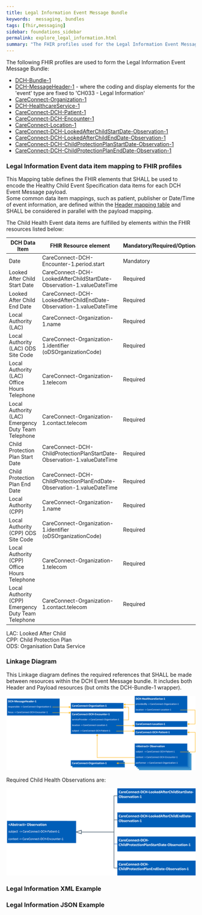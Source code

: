 ```yaml
---
title: Legal Information Event Message Bundle
keywords:  messaging, bundles
tags: [fhir,messaging]
sidebar: foundations_sidebar
permalink: explore_legal_information.html
summary: "The FHIR profiles used for the Legal Information Event Message Bundle"
---
```


The following FHIR profiles are used to form the Legal Information Event Message Bundle:

- [DCH-Bundle-1](https://fhir.nhs.uk/STU3/StructureDefinition/DCH-Bundle-1)
- [DCH-MessageHeader-1](https://fhir.nhs.uk/STU3/StructureDefinition/DCH-MessageHeader-1) - where the coding and display elements for the 'event' type are fixed to 'CH033 - Legal Information'
- [CareConnect-Organization-1](https://fhir.hl7.org.uk/STU3/StructureDefinition/CareConnect-Organization-1)
- [DCH-HealthcareService-1](https://fhir.nhs.uk/STU3/StructureDefinition/DCH-HealthcareService-1)
- [CareConnect-DCH-Patient-1](https://fhir.nhs.uk/STU3/StructureDefinition/CareConnect-DCH-Patient-1)
- [CareConnect-DCH-Encounter-1](https://fhir.nhs.uk/STU3/StructureDefinition/CareConnect-DCH-Encounter-1)
- [CareConnect-Location-1](https://fhir.hl7.org.uk/STU3/StructureDefinition/CareConnect-Location-1)
- [CareConnect-DCH-LookedAfterChildStartDate-Observation-1](https://fhir.nhs.uk/STU3/StructureDefinition/CareConnect-DCH-LookedAfterChildStartDate-Observation-1)
- [CareConnect-DCH-LookedAfterChildEndDate-Observation-1](https://fhir.nhs.uk/STU3/StructureDefinition/CareConnect-DCH-LookedAfterChildEndDate-Observation-1)
- [CareConnect-DCH-ChildProtectionPlanStartDate-Observation-1](https://fhir.nhs.uk/STU3/StructureDefinition/CareConnect-DCH-ChildProtectionPlanStartDate-Observation-1)
- [CareConnect-DCH-ChildProtectionPlanEndDate-Observation-1](https://fhir.nhs.uk/STU3/StructureDefinition/CareConnect-DCH-ChildProtectionPlanEndDate-Observation-1)

### Legal Information Event data item mapping to FHIR profiles ###

This Mapping table defines the FHIR elements that SHALL be used to encode the Healthy Child Event Specification data items for each DCH Event Message payload.  
Some common data item mappings, such as patient, publisher or Date/Time of event information, are defined within the [Header mapping table](../explore_event_header_design.html) and SHALL be considered in parallel with the payload mapping.

The Child Health Event data items are fulfilled by elements within the FHIR resources listed below:

| DCH Data Item                                                | FHIR Resource element                                                 | Mandatory/Required/Optional |
|--------------------------------------------------------------|-----------------------------------------------------------------------|-----------------------------|
| Date                                                         | CareConnect-DCH-Encounter-1.period.start                              | Mandatory                   |
| Looked After Child Start Date                                | CareConnect-DCH-LookedAfterChildStartDate-Observation-1.valueDateTime | Required                    |
| Looked After Child End Date                                  | CareConnect-DCH-LookedAfterChildEndDate-Observation-1.valueDateTime   | Required                    |
| Local Authority (LAC)                                        | CareConnect-Organization-1.name                                       | Required                    |
| Local Authority (LAC) ODS Site Code                          | CareConnect-Organization-1.identifier (oDSOrganizationCode)           | Required                    |
| Local Authority (LAC) Office Hours Telephone                 | CareConnect-Organization-1.telecom                                    | Required                    |
| Local Authority (LAC) Emergency Duty Team Telephone           | CareConnect-Organization-1.contact.telecom                            | Required                    |
| Child Protection Plan Start Date                             | CareConnect-DCH-ChildProtectionPlanStartDate-Observation-1.valueDateTime       | Required                    |
| Child Protection Plan End Date                               | CareConnect-DCH-ChildProtectionPlanEndDate-Observation-1.valueDateTime         | Required                    |
| Local Authority (CPP)                                        | CareConnect-Organization-1.name                                       | Required                    |
| Local Authority (CPP) ODS Site Code                          | CareConnect-Organization-1.identifier (oDSOrganizationCode)           | Required                    |
| Local Authority (CPP) Office Hours Telephone                 | CareConnect-Organization-1.telecom                                    | Required                    |
| Local Authority (CPP) Emergency Duty Team Telephone           | CareConnect-Organization-1.contact.telecom                            | Required                    |

LAC: Looked After Child  
CPP: Child Protection Plan  
ODS: Organisation Data Service  

### Linkage Diagram ###

This Linkage diagram defines the required references that SHALL be made between resources within the DCH Event Message bundle. It includes both Header and Payload resources (but omits the DCH-Bundle-1 wrapper).

<img src="images/explore/LegalInformation1.png">

Required Child Health Observations are:

<img src="images/explore/LegalInformation2.png">

### Legal Information XML Example ###

<script src="https://gist.github.com/IOPS-DEV/177dc20663f8d3d5e4c67b4990ff2129.js"></script>

### Legal Information JSON Example ###

<script src="https://gist.github.com/IOPS-DEV/bdecb82cb6b07a1bb987f0f9f479110c.js"></script>